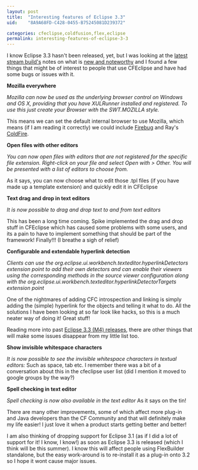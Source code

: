 ```yaml
---
layout: post
title:  "Interesting features of Eclipse 3.3"
uid:	"8A9A68FD-C428-0455-B75245081D239372"

categories: cfeclipse,coldfusion,flex,eclipse
permalink: interesting-features-of-eclipse-3-3
---
```

I know Eclipse 3.3 hasn't been released, yet, but I was looking at the <a href="http://download.eclipse.org/eclipse/downloads/drops/S-3.3M5eh-200702220951/index.php">latest stream build's</a> notes on what is <a href="http://download.eclipse.org/eclipse/downloads/drops/S-3.3M5-200702091006/eclipse-news-M5.html">new and noteworthy</a> and I found a few things that might be of interest to people that use CFEclipse and have had some bugs or issues with it.

<strong>Mozilla everywhere</strong>

<em>Mozilla can now be used as the underlying browser control on Windows and OS X, providing that you have XULRunner installed and registered. To use this just create your Browser with the SWT.MOZILLA style.</em>

This means we can set the default internal browser to use Mozilla, which means (if I am reading it correctly) we could include <a href="http://www.getfirebug.com/">Firebug</a> and Ray's <a href="http://coldfire.riaforge.org">ColdFire</a>. 

<strong>Open files with other editors</strong>

<em>You can now open files with editors that are not registered for the specific file extension. Right-click on your file and select Open with > Other. You will be presented with a list of editors to choose from.</em>

As it says, you can now choose what to edit those .tpl files (if you have made up a template extension) and quickly edit it in CFEclipse

<strong>Text drag and drop in text editors</strong>

<em>It is now possible to drag and drop text to and from text editors</em>

This has been a long time coming. Spike implemented the drag and drop stuff in CFEclipse which has caused some problems with some users, and its a pain to have to implement something that should be part of the framework! Finally!!! (I breathe a sigh of relief)

<strong>Configurable and extendable hyperlink detection</strong>

<em>Clients can use the org.eclipse.ui.workbench.texteditor.hyperlinkDetectors extension point to add their own detectors and can enable their viewers using the corresponding methods in the source viewer configuration along with the org.eclipse.ui.workbench.texteditor.hyperlinkDetectorTargets extension point</em>

One of the nightmares of adding CFC introspection and linking is simply adding the (simple) hyperlink for the objects and telling it what to do.  All the solutions I have been looking at so far look like hacks, so this is a much neater way of doing it! Great stuff!


Reading more into past <a href="http://download.eclipse.org/eclipse/downloads/drops/S-3.3M4-200612141445/eclipse-news-M4.html">Eclipse 3.3 (M4) releases</a>, there are other things that will make some issues disappear from my little list too.

<strong>Show invisible whitespace characters</strong>

<em>It is now possible to see the invisible whitespace characters in textual editors:</em>
Such as space, tab etc. I remember there was a bit of a conversation about this in the cfeclipse user list (did I mention it moved to google groups by the way?)

<strong>Spell checking in text editor</strong>

<em>Spell checking is now also available in the text editor</em>
As it says on the tin! 


There are many other improvements, some of which affect more plug-in and Java developers than the CF Community and that will definitely make my life easier! I just love it when a product starts getting better and better!

I am also thinking of dropping support for Eclipse 3.1 (as if I did a lot of support for it! I know, I know!) as soon as Eclipse 3.3 is released (which I think will be this summer). I know this will affect people using FlexBuilder standalone, but the easy work-around is to re-install it as a plug-in onto 3.2 so I hope it wont cause major issues.